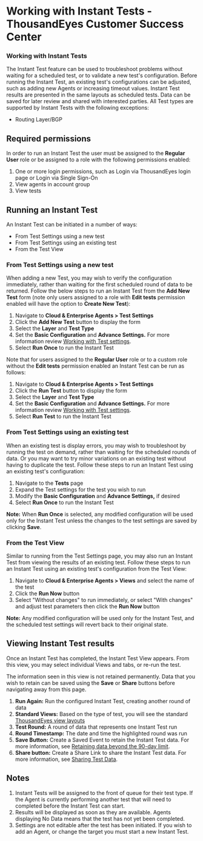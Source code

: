 # Working with Instant Tests - ThousandEyes Customer Success Center

### Working with Instant Tests

The Instant Test feature can be used to troubleshoot problems without waiting for a scheduled test, or to validate a new test's configuration.  Before running the Instant Test, an existing test's configurations can be adjusted, such as adding new Agents or increasing timeout values. Instant Test results are presented in the same layouts as scheduled tests. Data can be saved for later review and shared with interested parties. All Test types are supported by Instant Tests with the following exceptions:

* Routing Layer/BGP

## Required permissions

 In order to run an Instant Test the user must be assigned to the **Regular User** role or be assigned to a role with the following permissions enabled:

1. One or more login permissions, such as Login via ThousandEyes login page or Login via Single Sign-On
2. View agents in account group
3. View tests

## Running an Instant Test

 An Instant Test can be initiated in a number of ways:

* From Test Settings using a new test
* From Test Settings using an existing test
* From the Test View

### From Test Settings using a new test

 When adding a new Test, you may wish to verify the configuration immediately, rather than waiting for the first scheduled round of data to be returned. Follow the below steps to run an Instant Test from the **Add New Test** form \(note only users assigned to a role with **Edit tests** permission enabled will have the option to **Create New Test**\):

1. Navigate to **Cloud & Enterprise Agents &gt; Test Settings**
2. Click the **Add New Test** button to display the form
3. Select the **Layer** and **Test Type**
4. Set the **Basic Configuration** and **Advance Settings.** For more information review [Working with Test settings](https://success.thousandeyes.com/ViewArticle?articleIdParam=kA0E0000000Cmn7KAC).
5. Select **Run Once** to run the Instant Test

Note that for users assigned to the **Regular User** role or to a custom role without the **Edit tests** permission enabled an Instant Test can be run as follows:

1. Navigate to **Cloud & Enterprise Agents &gt; Test Settings**
2. Click the **Run Test** button to display the form
3. Select the **Layer** and **Test Type**
4. Set the **Basic Configuration** and **Advance Settings.** For more information review [Working with Test settings](https://success.thousandeyes.com/ViewArticle?articleIdParam=kA0E0000000Cmn7KAC).
5. Select **Run Test** to run the Instant Test

### From Test Settings using an existing test

 When an existing test is display errors, you may wish to troubleshoot by running the test on demand, rather than waiting for the scheduled rounds of data.  Or you may want to try minor variations on an existing test without having to duplicate the test. Follow these steps to run an Instant Test using an existing test's configuration:

1. Navigate to the **Tests** page
2. Expand the Test settings for the test you wish to run
3. Modify the **Basic Configuration** and **Advance Settings,** if desired
4. Select **Run Once** to run the Instant Test

**Note:** When **Run Once** is selected, any modified configuration will be used only for the Instant Test unless the changes to the test settings are saved by clicking **Save**.

### From the Test View

 Similar to running from the Test Settings page, you may also run an Instant Test from viewing the results of an existing test. Follow these steps to run an Instant Test using an existing test's configuration from the Test View:

1. Navigate to **Cloud & Enterprise Agents &gt; Views** and select the name of the test
2. Click the **Run Now** button
3. Select "Without changes" to run immediately, or select "With changes" and adjust test parameters then click the **Run Now** button

**Note:** Any modified configuration will be used only for the Instant Test, and the scheduled test settings will revert back to their original state.

## Viewing Instant Test results

 Once an Instant Test has completed, the Instant Test View appears. From this view, you may select individual Views and tabs, or re-run the test.

The information seen in this view is not retained permanently.  Data that you wish to retain can be saved using the **Save** or **Share** buttons before navigating away from this page.

1. **Run Again:** Run the configured Instant Test, creating another round of data
2. **Standard Views:** Based on the type of test, you will see the standard [ThousandEyes view layouts](https://success.thousandeyes.com/PublicArticlePage?articleIdParam=kA0E0000000CmmgKAC)
3. **Test Round:** A round of data that represents one Instant Test run
4. **Round Timestamp:** The date and time the highlighted round was run
5. **Save Button:** Create a Saved Event to retain the Instant Test data.  For more information, see [Retaining data beyond the 90-day limit](https://success.thousandeyes.com/PublicArticlePage?articleIdParam=kA0E0000000Cmn3KAC).
6. **Share button:** Create a Share Link to share the Instant Test data.  For more information, see [Sharing Test Data](https://success.thousandeyes.com/PublicArticlePage?articleIdParam=kA0E0000000CmmyKAC).

## Notes

1. Instant Tests will be assigned to the front of queue for their test type. If the Agent is currently performing another test that will need to completed before the Instant Test can start.
2. Results will be displayed as soon as they are available. Agents displaying No Data means that the test has not yet been completed.
3. Settings are not editable after the test has been initiated. If you wish to add an Agent, or change the target you must start a new Instant Test.

